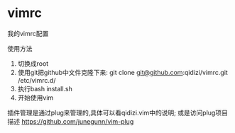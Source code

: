 # vimrc
我的vimrc配置

使用方法

1. 切换成root
1. 使用git把github中文件克隆下来: git clone git@github.com:qidizi/vimrc.git /etc/vimrc.d/
1. 执行bash install.sh
1. 开始使用vim


插件管理是通过plug来管理的,具体可以看qidizi.vim中的说明;
或是访问plug项目描述 https://github.com/junegunn/vim-plug
